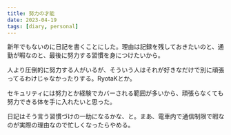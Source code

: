 ```yaml
---
title: 努力の才能
date: 2023-04-19
tags: [diary, personal]
---
```

新年でもないのに日記を書くことにした。理由は記録を残しておきたいのと、通勤が暇なのと、最後に努力する習慣を身につけたいから。

人より圧倒的に努力する人がいるが、そういう人はそれが好きなだけで別に頑張ってるわけじゃなかったりする。RyotaKとか。

セキュリティには努力とか経験でカバーされる範囲が多いから、頑張らなくても努力できる体を手に入れたいと思った。

日記はそう言う習慣づけの一助になるかな、と。まあ、電車内で通信制限で暇なのが実際の理由なので忙しくなったらやめる。